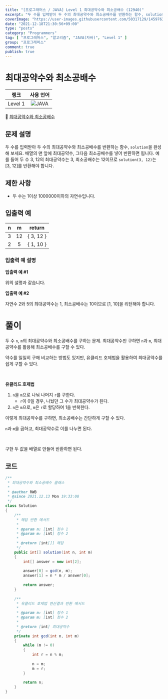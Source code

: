 ```yaml
---
title: "[프로그래머스 / JAVA] Level 1 최대공약수와 최소공배수 (12940)"
excerpt: "두 수를 입력받아 두 수의 최대공약수와 최소공배수를 반환하는 함수, solution을 완성해 보세요. 배열의 맨 앞에 최대공약수, 그다음 최소공배수를 넣어 반환하면 됩니다. 예를 들어 두 수 3, 12의 최대공약수는 3, 최소공배수는 12이므로 solution(3, 12)는 [3, 12]를 반환해야 합니다."
coverImage: "https://user-images.githubusercontent.com/50317129/145976356-6b5d1430-31c0-4c34-829e-6be8f747ab19.png"
date: "2021-12-18T21:30:56+09:00"
type: "posts"
category: "Programmers"
tag: [ "프로그래머스", "알고리즘", "JAVA(자바)", "Level 1" ]
group: "프로그래머스"
comment: true
publish: true
---
```


# 최대공약수와 최소공배수

|  랭크   |                                                      사용 언어                                                      |
| :-----: | :-----------------------------------------------------------------------------------------------------------------: |
| Level 1 | ![JAVA](https://shields.io/badge/java-JDK%2011-lightgray?logo=java&style=plastic&logoColor=white&labelColor=orange) |

🔗 [최대공약수와 최소공배수](https://programmers.co.kr/learn/courses/30/lessons/12940)





## 문제 설명

두 수를 입력받아 두 수의 최대공약수와 최소공배수를 반환하는 함수, `solution`을 완성해 보세요. 배열의 맨 앞에 최대공약수, 그다음 최소공배수를 넣어 반환하면 됩니다. 예를 들어 두 수 3, 12의 최대공약수는 3, 최소공배수는 12이므로 `solution(3, 12)`는 [3, 12]를 반환해야 합니다.





## 제한 사항

* 두 수는 1이상 1000000이하의 자연수입니다.





## 입출력 예

|   n   |   m   |  return   |
| :---: | :---: | :-------: |
|   3   |  12   | { 3, 12 } |
|   2   |   5   | { 1, 10 } |



### 입출력 예 설명

**입출력 예 #1**

위의 설명과 같습니다.

**입출력 예 #2**

자연수 2와 5의 최대공약수는 1, 최소공배수는 10이므로 [1, 10]을 리턴해야 합니다.










# 풀이

두 수 `n`, `m`의 최대공약수와 최소공배수를 구하는 문제. 최대공약수만 구하면 `n`과 `m`, 최대공약수를 활용해 최소공배수를 구할 수 있다.

약수를 일일히 구해 비교하는 방법도 있지만, <span class="primary">유클리드 호제법</span>을 활용하여 최대공약수를 쉽게 구할 수 있다.

<br />

**유클리드 호제법**

1. `n`을 `m`으로 나눠 나머지 `r`를 구한다.
   * `r`이 0일 경우, 나눴던 그 수가 최대공약수가 된다.
2. `n`은 `m`으로, `m`은 `r`로 할당하여 1을 반복한다.

이렇게 최대공약수를 구하면, 최소공배수는 간단하게 구할 수 있다.

`n`과 `m`을 곱하고, 최대공약수로 이를 나누면 된다.

<br />

구한 두 값을 배열로 만들어 반환하면 된다.





## 코드

``` java
/**
 * 최대공약수와 최소공배수 클래스
 *
 * @author RWB
 * @since 2021.12.13 Mon 19:33:08
 */
class Solution
{
	/**
	 * 해답 반환 메서드
	 *
	 * @param n: [int] 정수 1
	 * @param m: [int] 정수 2
	 *
	 * @return [int[]] 해답
	 */
	public int[] solution(int n, int m)
	{
		int[] answer = new int[2];
		
		answer[0] = gcd(n, m);
		answer[1] = n * m / answer[0];
		
		return answer;
	}
	
	/**
	 * 유클리드 호제법 연산결과 반환 메서드
	 *
	 * @param n: [int] 정수 1
	 * @param m: [int] 정수 2
	 *
	 * @return [int] 최대공약수
	 */
	private int gcd(int n, int m)
	{
		while (m != 0)
		{
			int r = n % m;
			
			n = m;
			m = r;
		}
		
		return n;
	}
}
```